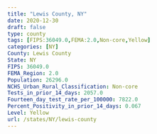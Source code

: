 ```yaml
---
title: "Lewis County, NY"
date: 2020-12-30
draft: false
type: county
tags: [FIPS:36049.0,FEMA:2.0,Non-core,Yellow]
categories: [NY]
County: Lewis County
State: NY
FIPS: 36049.0
FEMA_Region: 2.0
Population: 26296.0
NCHS_Urban_Rural_Classification: Non-core
Tests_in_prior_14_days: 2057.0
Fourteen_day_test_rate_per_100000: 7822.0
Percent_Positivity_in_prior_14_days: 0.067
Level: Yellow
url: /states/NY/lewis-county
---
```



